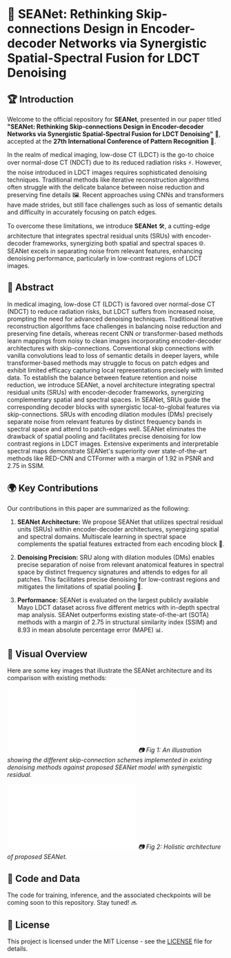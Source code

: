 # 🌟 SEANet: Rethinking Skip-connections Design in Encoder-decoder Networks via Synergistic Spatial-Spectral Fusion for LDCT Denoising

## 🏆 Introduction

Welcome to the official repository for **SEANet**, presented in our paper titled **"SEANet: Rethinking Skip-connections Design in Encoder-decoder Networks via Synergistic Spatial-Spectral Fusion for LDCT Denoising"** 📝, accepted at the **27th International Conference of Pattern Recognition** 🎉.

In the realm of medical imaging, low-dose CT (LDCT) is the go-to choice over normal-dose CT (NDCT) due to its reduced radiation risks ⚡. However, the noise introduced in LDCT images requires sophisticated denoising techniques. Traditional methods like iterative reconstruction algorithms often struggle with the delicate balance between noise reduction and preserving fine details 🖼️. Recent approaches using CNNs and transformers have made strides, but still face challenges such as loss of semantic details and difficulty in accurately focusing on patch edges.

To overcome these limitations, we introduce **SEANet** 🛠️, a cutting-edge architecture that integrates spectral residual units (SRUs) with encoder-decoder frameworks, synergizing both spatial and spectral spaces 🌐. SEANet excels in separating noise from relevant features, enhancing denoising performance, particularly in low-contrast regions of LDCT images.

## 🧠 Abstract

In medical imaging, low-dose CT (LDCT) is favored over normal-dose CT (NDCT) to reduce radiation risks, but LDCT suffers from increased noise, prompting the need for advanced denoising techniques. Traditional iterative reconstruction algorithms face challenges in balancing noise reduction and preserving fine details, whereas recent CNN or transformer-based methods learn mappings from noisy to clean images incorporating encoder-decoder architectures with skip-connections. Conventional skip connections with vanilla convolutions lead to loss of semantic details in deeper layers, while transformer-based methods may struggle to focus on patch edges and exhibit limited efficacy capturing local representations precisely with limited data. To establish the balance between feature retention and noise reduction, we introduce SEANet, a novel architecture integrating spectral residual units (SRUs) with encoder-decoder frameworks, synergizing complementary spatial and spectral spaces. In SEANet, SRUs guide the corresponding decoder blocks with synergistic local-to-global features via skip-connections. SRUs with encoding dilation modules (DMs) precisely separate noise from relevant features by distinct frequency bands in spectral space and attend to patch-edges well. SEANet eliminates the drawback of spatial pooling and facilitates precise denoising for low contrast regions in LDCT images. Extensive experiments and interpretable spectral maps demonstrate SEANet's superiority over state-of-the-art methods like RED-CNN and CTFormer with a margin of 1.92 in PSNR and 2.75 in SSIM.

## 🌍 Key Contributions

Our contributions in this paper are summarized as the following:

1. **SEANet Architecture:** We propose SEANet that utilizes spectral residual units (SRUs) within encoder-decoder architectures, synergizing spatial and spectral domains. Multiscale learning in spectral space complements the spatial features extracted from each encoding block 🎯.

2. **Denoising Precision:** SRU along with dilation modules (DMs) enables precise separation of noise from relevant anatomical features in spectral space by distinct frequency signatures and attends to edges for all patches. This facilitates precise denoising for low-contrast regions and mitigates the limitations of spatial pooling 🎨.

3. **Performance:** SEANet is evaluated on the largest publicly available Mayo LDCT dataset across five different metrics with in-depth spectral map analysis. SEANet outperforms existing state-of-the-art (SOTA) methods with a margin of 2.75 in structural similarity index (SSIM) and 8.93 in mean absolute percentage error (MAPE) 📊.

## 📸 Visual Overview

Here are some key images that illustrate the SEANet architecture and its comparison with existing methods:

![SEANet Architecture](SEANet_architecture.pdf)
*📷 Fig 1: An illustration showing the different skip-connection schemes implemented in existing denoising methods against proposed SEANet model with synergistic residual.*

![SEANet Holistic Architecture](skip_connections.pdf)
*📷 Fig 2: Holistic architecture of proposed SEANet.*

## 🚀 Code and Data

The code for training, inference, and the associated checkpoints will be coming soon to this repository. Stay tuned! 🔜

## 📝 License

This project is licensed under the MIT License - see the [LICENSE](LICENSE) file for details.
